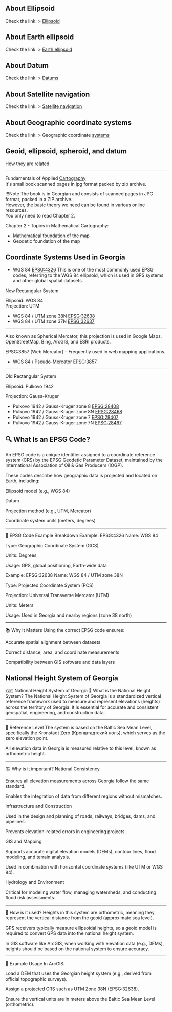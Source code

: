 ## About Ellipsoid
Check the link: > [Ellipsoid](https://en.wikipedia.org/wiki/Ellipsoid)

## About Earth ellipsoid
Check the link: > [Earth ellipsoid](https://en.wikipedia.org/wiki/Earth_ellipsoid)

## About Datum
Check the link: > [Datums](https://desktop.arcgis.com/en/arcmap/latest/map/projections/datums.htm)

## About Satellite navigation
Check the link: > [Satellite navigation](https://en.wikipedia.org/wiki/Satellite_navigation)

## About Geographic coordinate systems
Check the link: > Geographic coordinate [systems](https://desktop.arcgis.com/en/arcmap/latest/map/projections/about-geographic-coordinate-systems.htm)


## Geoid, ellipsoid, spheroid, and datum
How they are [related](https://desktop.arcgis.com/en/arcmap/latest/map/projections/about-the-geoid-ellipsoid-spheroid-and-datum-and-h.htm)


---

Fundamentals of Applied [Cartography](https://elearning.gtu.ge/pluginfile.php/569096/mod_book/intro/Fundamentals_of_applied_cartography.zip) <br>
It's small book scanned pages in jpg format packed by zip archive. 

!!!Note
    The book is in Georgian and consists of scanned pages in JPG format, packed in a ZIP archive. <br>
    However, the basic theory we need can be found in various online resources. <br>
    You only need to read Chapter 2. <br>
    

Chapter 2 - Topics in Mathematical Cartography: <br>
- Mathematical foundation of the map <br>
- Geodetic foundation of the map


## Coordinate Systems Used in Georgia

- WGS 84 [EPSG:4326](https://epsg.io/4326)
This is one of the most commonly used EPSG codes, referring to the WGS 84 ellipsoid, which is used in GPS systems and other global spatial datasets.

New Rectangular System <br>

Ellipsoid: WGS 84 <br>
Projection: UTM


- WGS 84 / UTM zone 38N	[EPSG:32638](https://epsg.io/32638)
- WGS 84 / UTM zone 37N	[EPSG:32637](https://epsg.io/32637)


---

Also known as Spherical Mercator, this projection is used in Google Maps, OpenStreetMap, Bing, ArcGIS, and ESRI products.

EPSG:3857 (Web Mercator) – Frequently used in web mapping applications.
- WGS 84 / Pseudo-Mercator [EPSG:3857](https://epsg.io/3857)
---

Old Rectangular System <br>

Ellipsoid: Pulkovo 1942

Projection: Gauss-Kruger


- Pulkovo 1942 / Gauss-Kruger zone 8	[EPSG:28408](https://epsg.io/28408)
- Pulkovo 1942 / Gauss-Kruger zone 8N	[EPSG:28468](https://epsg.io/28468)
- Pulkovo 1942 / Gauss-Kruger zone 7	[EPSG:28407](https://epsg.io/28407)
- Pulkovo 1942 / Gauss-Kruger zone 7N	[EPSG:28467](https://epsg.io/28467)

## 🔍 What Is an EPSG Code?

An EPSG code is a unique identifier assigned to a coordinate reference system (CRS) by the EPSG Geodetic Parameter Dataset, maintained by the International Association of Oil & Gas Producers (IOGP).

These codes describe how geographic data is projected and located on Earth, including:

Ellipsoid model (e.g., WGS 84)

Datum

Projection method (e.g., UTM, Mercator)

Coordinate system units (meters, degrees)

---

📌 EPSG Code Example Breakdown
Example: EPSG:4326
Name: WGS 84

Type: Geographic Coordinate System (GCS)

Units: Degrees

Usage: GPS, global positioning, Earth-wide data

Example: EPSG:32638
Name: WGS 84 / UTM zone 38N

Type: Projected Coordinate System (PCS)

Projection: Universal Transverse Mercator (UTM)

Units: Meters

Usage: Used in Georgia and nearby regions (zone 38 north)

---

📚 Why It Matters
Using the correct EPSG code ensures:

Accurate spatial alignment between datasets

Correct distance, area, and coordinate measurements

Compatibility between GIS software and data layers



## National Height System of Georgia

🇬🇪 National Height System of Georgia
📌 What is the National Height System?
The National Height System of Georgia is a standardized vertical reference framework used to measure and represent elevations (heights) across the territory of Georgia. It is essential for accurate and consistent geospatial, engineering, and construction data.

---

🧭 Reference Level
The system is based on the Baltic Sea Mean Level, specifically the Kronstadt Zero (Кронштадтский ноль), which serves as the zero elevation point.

All elevation data in Georgia is measured relative to this level, known as orthometric height.

---

🏗️ Why is it important?
National Consistency

Ensures all elevation measurements across Georgia follow the same standard.

Enables the integration of data from different regions without mismatches.

Infrastructure and Construction

Used in the design and planning of roads, railways, bridges, dams, and pipelines.

Prevents elevation-related errors in engineering projects.

GIS and Mapping

Supports accurate digital elevation models (DEMs), contour lines, flood modeling, and terrain analysis.

Used in combination with horizontal coordinate systems (like UTM or WGS 84).

Hydrology and Environment

Critical for modeling water flow, managing watersheds, and conducting flood risk assessments.

---

📐 How is it used?
Heights in this system are orthometric, meaning they represent the vertical distance from the geoid (approximate sea level).

GPS receivers typically measure ellipsoidal heights, so a geoid model is required to convert GPS data into the national height system.

In GIS software like ArcGIS, when working with elevation data (e.g., DEMs), heights should be based on the national system to ensure accuracy.

---

🔧 Example Usage
In ArcGIS:

Load a DEM that uses the Georgian height system (e.g., derived from official topographic surveys).

Assign a projected CRS such as UTM Zone 38N (EPSG:32638).

Ensure the vertical units are in meters above the Baltic Sea Mean Level (orthometric).


